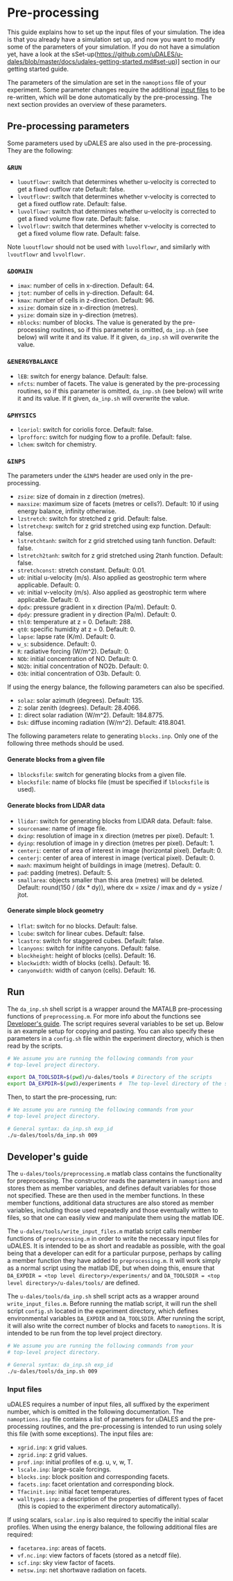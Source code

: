 # Pre-processing

This guide explains how to set up the input files of your simulation. The idea is that you already have a simulation set up, and now you want to modify some of the parameters of your simulation. If you do not have a simulation yet, have a look at the sSet-up(https://github.com/uDALES/u-dales/blob/master/docs/udales-getting-started.md#set-up)] section in our getting started guide.

The parameters of the simulation are set in the `namoptions` file of your experiment. Some parameter changes require the additional [input files](#Input-files) to be re-written, which will be done automatically by the pre-processing. The next section provides an overview of these parameters.

## Pre-processing parameters
Some parameters used by uDALES are also used in the pre-processing. They are the following:

### `&RUN`

- `luoutflowr`: switch that determines whether u-velocity is corrected to get a fixed outflow rate Default: false.
- `lvoutflowr`: switch that determines whether v-velocity is corrected to get a fixed outflow rate. Default: false.
- `luvolflowr`: switch that determines whether u-velocity is corrected to get a fixed volume flow rate. Default: false.
- `lvvolflowr`: switch that determines whether v-velocity is corrected to get a fixed volume flow rate. Default: false.

Note `luoutflowr` should not be used with `luvolflowr`, and similarly with `lvoutflowr` and `lvvolflowr`.

### `&DOMAIN`

- `imax`: number of cells in x-direction. Default: 64.
- `jtot`: number of cells in y-direction. Default: 64.
- `kmax`: number of cells in z-direction. Default: 96.
- `xsize`: domain size in x-direction (metres).
- `ysize`: domain size in y-direction (metres).
- `nblocks`: number of blocks. The value is generated by the pre-processing routines, so if this parameter is omitted, `da_inp.sh` (see below) will write it and its value. If it given, `da_inp.sh` will overwrite the value.

### `&ENERGYBALANCE`

- `lEB`: switch for energy balance. Default: false.
- `nfcts`: number of facets. The value is generated by the pre-processing routines, so if this parameter is omitted, `da_inp.sh` (see below) will write it and its value. If it given, `da_inp.sh` will overwrite the value.

### `&PHYSICS`

- `lcoriol`: switch for coriolis force. Default: false.
- `lprofforc`: switch for nudging flow to a profile. Default: false.
- `lchem`: switch for chemistry.
 
### `&INPS`
The parameters under the `&INPS` header are used only in the pre-processing.

- `zsize`: size of domain in z direction (metres).
- `maxsize`: maximum size of facets (metres or cells?). Default: 10 if using energy balance, infinity otherwise.
- `lzstretch`: switch for stretched z grid. Default: false.
- `lstretchexp`: switch for z grid stretched using exp function. Default: false.
- `lstretchtanh`: switch for z grid stretched using tanh function. Default: false.
- `lstretch2tanh`: switch for z grid stretched using 2tanh function. Default: false.
- `stretchconst`: stretch constant. Default: 0.01.
- `u0`: initial u-velocity (m/s). Also applied as geostrophic term where applicable. Default: 0.
- `v0`: initial v-velocity (m/s). Also applied as geostrophic term where applicable. Default: 0.
- `dpdx`: pressure gradient in x direction (Pa/m). Default: 0.
- `dpdy`: pressure gradient in y direction (Pa/m). Default: 0.
- `thl0`: temperature at z = 0. Default: 288.
- `qt0`: specific humidity at z = 0. Default: 0.
- `lapse`: lapse rate (K/m). Default: 0.
- `w_s`: subsidence. Default: 0.
- `R`: radiative forcing (W/m^2). Default: 0.
- `NOb`: initial concentration of NO. Default: 0.
- `NO2b`: initial concentration of NO2b. Default: 0.
- `O3b`: initial concentration of O3b. Default: 0.

If using the energy balance, the following parameters can also be specified.

- `solaz`: solar azimuth (degrees). Default: 135.
- `Z`: solar zenith (degrees). Default: 28.4066.
- `I`: direct solar radiation (W/m^2). Default: 184.8775.
- `Dsk`: diffuse incoming radiation (W/m^2). Default: 418.8041.

The following parameters relate to generating `blocks.inp`. Only one of the following three methods should be used.

#### Generate blocks from a given file

- `lblocksfile`: switch for generating blocks from a given file.
- `blocksfile`: name of blocks file (must be specified if `lblocksfile` is used).

#### Generate blocks from LIDAR data

- `llidar`: switch for generating blocks from LIDAR data. Default: false.
- `sourcename`: name of image file.
- `dxinp`: resolution of image in x direction (metres per pixel). Default: 1.
- `dyinp`: resolution of image in y direction (metres per pixel). Default: 1.
- `centeri`: center of area of interest in image (horizontal pixel). Default: 0.
- `centerj`: center of area of interest in image (vertical pixel). Default: 0.
- `maxh`: maximum height of buildings in image (metres). Default: 0.
- `pad`: padding (metres). Default: 5.
- `smallarea`: objects smaller than this area (metres) will be deleted. Default: round(150 / (dx * dy)), where dx = xsize / imax and dy = ysize / jtot.

#### Generate simple block geometry

- `lflat`: switch for no blocks. Default: false.
- `lcube`: switch for linear cubes. Default: false.
- `lcastro`: switch for staggered cubes. Default: false.
- `lcanyons`: switch for inifite canyons. Default: false.
- `blockheight`: height of blocks (cells). Default: 16.
- `blockwidth`: width of blocks (cells). Default: 16.
- `canyonwidth`: width of canyon (cells). Default: 16.

## Run

The `da_inp.sh` shell script is a wrapper around the MATALB pre-processing functions of `preprocessing.m`. For more info about the functions see [Developer's guide](#developers-guide). The script requires several variables to be set up. Below is an example setup for copying and pasting. You can also specify these parameters in a `config.sh` file within the experiment directory, which is then read by the scripts.

``` sh
# We assume you are running the following commands from your
# top-level project directory.

export DA_TOOLSDIR=$(pwd)/u-dales/tools # Directory of the scripts
export DA_EXPDIR=$(pwd)/experiments #  The top-level directory of the simulation setups
```

Then, to start the pre-processing, run:

``` sh
# We assume you are running the following commands from your
# top-level project directory.

# General syntax: da_inp.sh exp_id
./u-dales/tools/da_inp.sh 009
```

## Developer's guide

The `u-dales/tools/preprocessing.m` matlab class contains the functionality for preprocessing. The constructor reads the parameters in `namoptions` and stores them as member variables, and defines default variables for those not specified. These are then used in the member functions. In these member functions, additional data structures are also stored as member variables, including those used repeatedly and those eventually written to files, so that one can easily view and manipulate them using the matlab IDE.

The `u-dales/tools/write_input_files.m` matlab script calls member functions of `preprocessing.m` in order to write the necessary input files for uDALES. It is intended to be as short and readable as possible, with the goal being that a developer can edit for a particular purpose, perhaps by calling a member function they have added to `preprocessing.m`. It will work simply as a normal script using the matlab IDE, but when doing this, ensure that `DA_EXPDIR = <top level directory>/experiments/` and `DA_TOOLSDIR = <top level directory>/u-dales/tools/` are defined.

The `u-dales/tools/da_inp.sh` shell script acts as a wrapper around `write_input_files.m`. Before running the matlab script, it will run the shell script `config.sh` located in the experiment directory, which defines environmental variables `DA_EXPDIR` and `DA_TOOLSDIR`. After running the script, it will also write the correct number of blocks and facets to `namoptions`. It is intended to be run from the top level project directory.

```sh
# We assume you are running the following commands from your
# top-level project directory.

# General syntax: da_inp.sh exp_id
./u-dales/tools/da_inp.sh 009
```

### Input files

uDALES requires a number of input files, all suffixed by the experiment number, which is omitted in the following documentation. The `namoptions.inp` file contains a list of parameters for uDALES and the pre-processing routines, and the pre-processing is intended to run using solely this file (with some exceptions). The input files are:

- `xgrid.inp`: x grid values.
- `zgrid.inp`: z grid values.
- `prof.inp`: initial profiles of e.g. u, v, w, T.
- `lscale.inp`: large-scale forcings.
- `blocks.inp`: block position and corresponding facets.
- `facets.inp`: facet orientation and corresponding block.
- `Tfacinit.inp`: initial facet temperatures.
- `walltypes.inp`: a description of the properties of different types of facet (this is copied to the experiment directory automatically).

If using scalars, `scalar.inp` is also required to specifiy the initial scalar profiles.
When using the energy balance, the following additional files are required:

- `facetarea.inp`: areas of facets.
- `vf.nc.inp`: view factors of facets (stored as a netcdf file).
- `scf.inp`: sky view factor of facets.
- `netsw.inp`: net shortwave radiation on facets.
